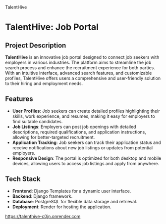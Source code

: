 TalentHive 
# TalentHive: Job Portal

## Project Description

**TalentHive** is an innovative job portal designed to connect job seekers with employers in various industries. The platform aims to streamline the job search process and enhance the recruitment experience for both parties. With an intuitive interface, advanced search features, and customizable profiles, TalentHive offers users a comprehensive and user-friendly solution to their hiring and employment needs.

## Features

- **User Profiles**: Job seekers can create detailed profiles highlighting their skills, work experience, and resumes, making it easy for employers to find suitable candidates.
- **Job Listings**: Employers can post job openings with detailed descriptions, required qualifications, and application instructions, allowing for better-targeted recruitment.
- **Application Tracking**: Job seekers can track their application status and receive notifications about new job listings or updates from potential employers.
- **Responsive Design**: The portal is optimized for both desktop and mobile devices, allowing users to access job listings and apply from anywhere.

## Tech Stack

- **Frontend**: Django Templates for a dynamic user interface.
- **Backend**: Django framework.
- **Database**: PostgreSQL for flexible data storage and retrieval.
- **Deployment**: Render for hosting the application.



 https://talenthive-c0jn.onrender.com
